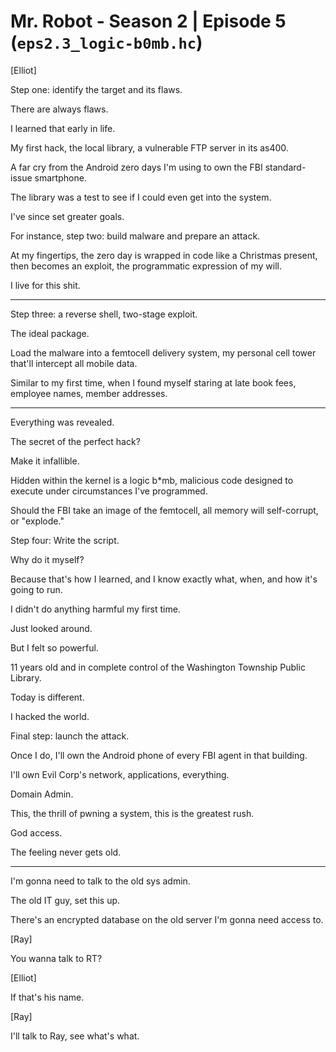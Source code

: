 # Mr. Robot - Season 2 | Episode 5 (`eps2.3_logic-b0mb.hc`)

[Elliot]

Step one: identify the target and its flaws.

There are always flaws.

I learned that early in life.

My first hack, the local library, a vulnerable FTP server in its as400.

A far cry from the Android zero days I'm using to own the FBI standard-issue smartphone.

The library was a test to see if I could even get into the system.

I've since set greater goals.

For instance, step two: build malware and prepare an attack.

At my fingertips, the zero day is wrapped in code like a Christmas present, then becomes an exploit, the programmatic expression of my will.

I live for this shit.

---

Step three: a reverse shell, two-stage exploit.

The ideal package.

Load the malware into a femtocell delivery system, my personal cell tower that'll intercept all mobile data.

Similar to my first time, when I found myself staring at late book fees, employee names, member addresses.

---

Everything was revealed.

The secret of the perfect hack?

Make it infallible.

Hidden within the kernel is a logic b*mb, malicious code designed to execute under circumstances I've programmed.

Should the FBI take an image of the femtocell, all memory will self-corrupt, or "explode."

Step four: Write the script.

Why do it myself?

Because that's how I learned, and I know exactly what, when, and how it's going to run.

I didn't do anything harmful my first time.

Just looked around.

But I felt so powerful.

11 years old and in complete control of the Washington Township Public Library.

Today is different.

I hacked the world.

Final step: launch the attack.

Once I do, I'll own the Android phone of every FBI agent in that building.

I'll own Evil Corp's network, applications, everything.

Domain Admin.

This, the thrill of pwning a system, this is the greatest rush.

God access.

The feeling never gets old.

---

I'm gonna need to talk to the old sys admin.

The old IT guy, set this up.

There's an encrypted database on the old server I'm gonna need access to.

[Ray]

You wanna talk to RT?

[Elliot]

If that's his name.

[Ray]

I'll talk to Ray, see what's what.